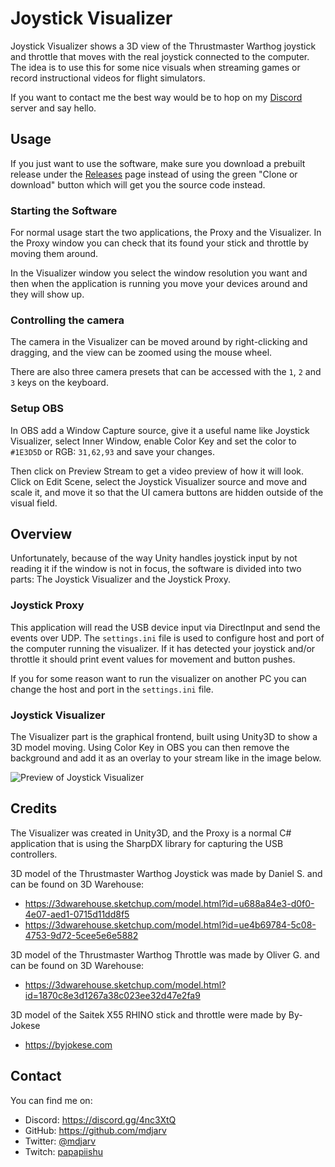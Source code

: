 # Joystick Visualizer

Joystick Visualizer shows a 3D view of the Thrustmaster Warthog joystick and throttle that moves with the real joystick connected to the computer. The idea is to use this for some nice visuals when streaming games or record instructional videos for flight simulators.

If you want to contact me the best way would be to hop on my [Discord](https://discord.gg/4nc3XtQ) server and say hello.

## Usage

If you just want to use the software, make sure you download a prebuilt release under the [Releases](https://github.com/mdjarv/JoystickVisualizer/releases) page instead of using the green "Clone or download" button which will get you the source code instead.

### Starting the Software

For normal usage start the two applications, the Proxy and the Visualizer. In the Proxy window you can check that its found your stick and throttle by moving them around.

In the Visualizer window you select the window resolution you want and then when the application is running you move your devices around and they will show up.

### Controlling the camera

The camera in the Visualizer can be moved around by right-clicking and dragging, and the view can be zoomed using the mouse wheel.

There are also three camera presets that can be accessed with the `1`, `2` and `3` keys on the keyboard.

### Setup OBS

In OBS add a Window Capture source, give it a useful name like Joystick Visualizer, select Inner Window, enable Color Key and set the color to ```#1E3D5D``` or RGB: ```31,62,93``` and save your changes.

Then click on Preview Stream to get a video preview of how it will look. Click on Edit Scene, select the Joystick Visualizer source and move and scale it, and move it so that the UI camera buttons are hidden outside of the visual field.

## Overview

Unfortunately, because of the way Unity handles joystick input by not reading it if the window is not in focus, the software is divided into two parts: The Joystick Visualizer and the Joystick Proxy.

### Joystick Proxy

This application will read the USB device input via DirectInput and send the events over UDP. The `settings.ini` file is used to configure host and port of the computer running the visualizer. If it has detected your joystick and/or throttle it should print event values for movement and button pushes.

If you for some reason want to run the visualizer on another PC you can change the host and port in the `settings.ini` file.

### Joystick Visualizer

The Visualizer part is the graphical frontend, built using Unity3D to show a 3D model moving. Using Color Key in OBS you can then remove the background and add it as an overlay to your stream like in the image below.

![Preview of Joystick Visualizer](https://raw.githubusercontent.com/mdjarv/JoystickVisualizer/master/Preview1.png)

## Credits

The Visualizer was created in Unity3D, and the Proxy is a normal C# application that is using the SharpDX library for capturing the USB controllers.

3D model of the Thrustmaster Warthog Joystick was made by Daniel S. and can be found on 3D Warehouse:

* https://3dwarehouse.sketchup.com/model.html?id=u688a84e3-d0f0-4e07-aed1-0715d11dd8f5
* https://3dwarehouse.sketchup.com/model.html?id=ue4b69784-5c08-4753-9d72-5cee5e6e5882

3D model of the Thrustmaster Warthog Throttle was made by Oliver G. and can be found on 3D Warehouse:

* https://3dwarehouse.sketchup.com/model.html?id=1870c8e3d1267a38c023ee32d47e2fa9

3D model of the Saitek X55 RHINO stick and throttle were made by By-Jokese

* https://byjokese.com

## Contact

You can find me on:

* Discord: https://discord.gg/4nc3XtQ
* GitHub: https://github.com/mdjarv
* Twitter: [@mdjarv](https://twitter.com/mdjarv "@mdjarv on twitter")
* Twitch: [papapiishu](http://www.twitch.tv/papapiishu "papapiishu on Twitch")
